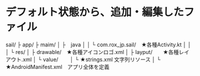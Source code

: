 # デフォルト状態から、追加・編集したファイル

sail/
├ app/
   ├ maim/
   │   ├　java
   │   │    └ com.rox_jp.sail/　★各種Activity.kt
   │   │         
   │   └  res/
   │        ├ drawable/　★各種アイコンロゴ.xml
   │        ├ layput/　　★各種レイアウト.xml
   │        └ value/　　
   │              └  ★strings.xml 文字列リソース
   │
   └ ★AndroidManifest.xml　アプリ全体を定義
